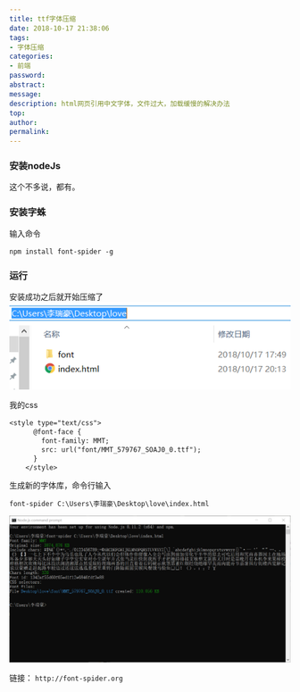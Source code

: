 ```yaml
---
title: ttf字体压缩
date: 2018-10-17 21:38:06
tags:
- 字体压缩
categories:
- 前端
password:
abstract:
message:
description: html网页引用中文字体，文件过大，加载缓慢的解决办法
top:
author:
permalink:
---
```

### 安装nodeJs
这个不多说，都有。
### 安装字蛛
输入命令
```
npm install font-spider -g
```
### 运行
安装成功之后就开始压缩了
![](/web-font/menu.png)

我的css
```
<style type="text/css">
      @font-face {
        font-family: MMT;
        src: url("font/MMT_579767_SOAJ0_0.ttf");
      }
    </style>
```
生成新的字体库，命令行输入
```
font-spider C:\Users\李瑞豪\Desktop\love\index.html
```
![](/web-font/jieguo.png)

链接：
`http://font-spider.org`